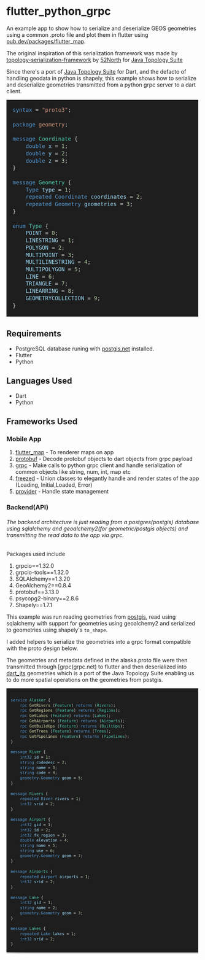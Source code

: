 # flutter_python_grpc
An example app to show how to serialize and deserialize GEOS geometries using a common .proto file and plot them in flutter using [pub.dev/packages/flutter_map](flutter_map). 

The original inspiration of this serialization framework was made by [topology-serialization-framework](https://github.com/52North/topology-serialization-framework.git) by [52North](https://github.com/52North) for [Java Topology Suite](https://github.com/locationtech/jts.git)

Since there's a port of [Java Topology Suite](https://github.com/locationtech/jts.git) for Dart, and the defacto of handling geodata in python is shapely, this example shows how to serialize and deserialize geometries transmitted from a python grpc server to a dart client. 


<img src="images/geometry_proto.png" alt="GeoProtobuf proto spec" width="500"/>

## Requirements
* PostgreSQL database runing with [postgis.net](postgis) installed.
* Flutter
* Python

## Languages Used
* Dart
* Python

## Frameworks Used
### Mobile App
1. [flutter_map](pub.dev/packages/flutter_map) - To renderer maps on app
2. [protobuf](pub.dev/packages/protobuf) - Decode protobuf objects to dart objects from grpc payload
3. [grpc](pub.dev/packages/grpc) - Make calls to python grpc client and handle serialization of common objects like string, num, int, map etc
4. [freezed](pub.dev/packages/freezed) - Union classes to elegantly handle and render states of the app (Loading, Initial,Loaded, Error)
5. [provider](pub.dev/packages/provider) - Handle state management

### Backend(API)
###### The backend architecture is just reading from a postgres(postgis) database using sqlalchemy and geoalchemy2(for geometric/postgis objects) and transmitting the read data to the app via grpc.
Packages used include
1. grpcio==1.32.0
2. grpcio-tools==1.32.0
3. SQLAlchemy==1.3.20
4. GeoAlchemy2==0.8.4
5. protobuf==3.13.0
6. psycopg2-binary==2.8.6
7. Shapely==1.7.1

This example was run reading geometries from [postgis](postgis.net), read using sqlalchemy with support for geometries using geoalchemy2 and serialized to geometries using shapely's `to_shape`. 

I added helpers to serialize the geometries into a grpc format compatible with the proto design below. 

The geometries and metadata defined in the alaska.proto file were then transmitted through [grpc(grpc.net) to flutter and
then deserialized into [dart_jts](pub.dev/packages/dart_jts) geometries which is a port of the Java Topology Suite enabling us to do more spatial operations on the geometries from postgis. 

<img src="images/alaska_proto.png" alt="Alaska Service Spec" width="500"/>


